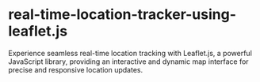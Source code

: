 # real-time-location-tracker-using-leaflet.js
Experience seamless real-time location tracking with Leaflet.js, a powerful JavaScript library, providing an interactive and dynamic map interface for precise and responsive location updates.
